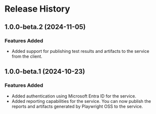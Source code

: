 # Release History

## 1.0.0-beta.2 (2024-11-05)
 
### Features Added
 
- Added support for publishing test results and artifacts to the service from the client. 

## 1.0.0-beta.1 (2024-10-23)

### Features Added

- Added authentication using Microsoft Entra ID for the service.
- Added reporting capabilities for the service. You can now publish the reports and artifacts generated by Playwright OSS to the service.
